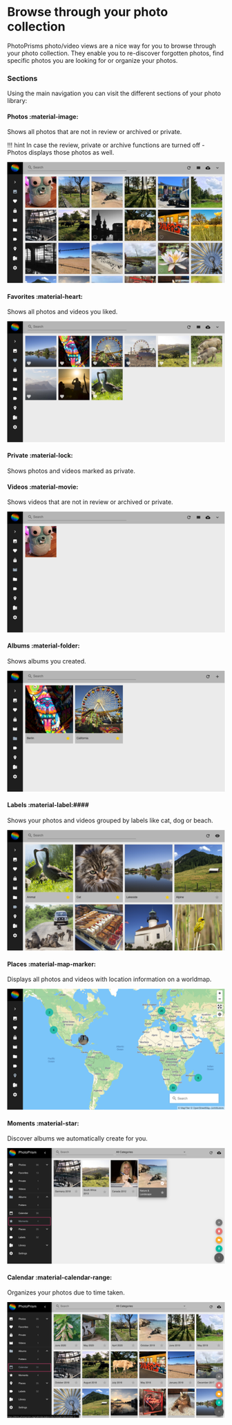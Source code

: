 # Browse through your photo collection #
PhotoPrisms photo/video views are a nice way for you to browse through your photo collection.
They enable you to re-discover forgotten photos, find specific photos you are looking for or organize your photos.

### Sections ###
Using the main navigation you can visit the different sections of your photo library:

#### Photos :material-image: ####
Shows all photos that are not in review or archived or private.

!!! hint
    In case the review, private or archive functions are turned off - Photos displays those photos as well.
    
![Screenshot](img/photos-section.png)

#### Favorites :material-heart: ####
Shows all photos and videos you liked.

![Screenshot](img/favorites-section.png)

#### Private :material-lock: ####
Shows photos and videos marked as private.

#### Videos :material-movie: ####
Shows videos that are not in review or archived or private.

![Screenshot](img/video-section.png)

#### Albums :material-folder: ####
Shows albums you created.

![Screenshot](img/album-section.png)

#### Labels :material-label:####
Shows your photos and videos grouped by labels like cat, dog or beach.

![Screenshot](img/label-section.png)

#### Places :material-map-marker: ####
Displays all photos and videos with location information on a worldmap.

![Screenshot](img/places-section.png)

#### Moments :material-star: ####
Discover albums we automatically create for you.

![Screenshot](img/moments.png)

#### Calendar :material-calendar-range: ####
Organizes your photos due to time taken.

![Screenshot](img/calendar.png)


    
